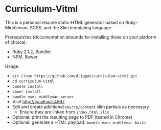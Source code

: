 # Curriculum-Vitml

This is a personal resume static-HTML generator based on Ruby-Middleman, SCSS, and the Slim templating language.

Prerequisites (documentation abounds for installing these on your platform of choice):
* Ruby 2.1.2, Bundler
* NPM, Bower

Usage:
* `git clone https://github.com/dliggat/curriculum-vitml.git`
* `cd curriculum-vitml`
* `bundle install`
* `bower install`
* `bundle exec middleman server`
* Visit [http://localhost:4567](http://localhost:4567)
* Edit and create additional `source/content` slim partials as necessary
  * Ensure they are linked from `index.html.slim`
* Optional: print the resulting page to PDF (tested in Chrome)
* Optional: generate a HTML payload: `bundle exec middleman build`
